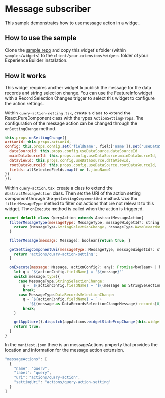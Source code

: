 # Message subscriber

This sample demonstrates how to use message action in a widget.

## How to use the sample
Clone the [sample repo](https://github.com/esri/arcgis-experience-builder-sdk-resources) and copy this widget's folder (within `samples/widgets`) to the `client/your-extensions/widgets` folder of your Experience Builder installation.

## How it works
This widget requires another widget to publish the message for the data records and string selection change. You can use the FeatureInfo widget with a Record Selection Changes trigger to select this widget to configure the action settings. 

Within `query-action-setting.tsx`, create a class to extend the React.PureComponent class with the types `ActionSettingProps`. The configuration of the message action can be changed through the `onSettingChange` method.

  ```javascript
this.props.onSettingChange({
  actionId: this.props.actionId,
  config: this.props.config.set('fieldName', field['name']).set('useDataSource',{
    dataSourceId: this.props.config.useDataSource.dataSourceId,
    mainDataSourceId: this.props.config.useDataSource.mainDataSourceId,
    dataViewId: this.props.config.useDataSource.dataViewId,
    rootDataSourceId: this.props.config.useDataSource.rootDataSourceId,
    fields: allSelectedFields.map(f => f.jimuName)
  })
});

```

Within `query-action.tsx`, create a class to extend the `AbstractMessageAction` class. Then set the URI of the action setting component through the `getSettingComponentUri` method. Use the `filterMessageType` method to filter out actions that are not relevant to this widget. The `onExecute` method is called when the action is triggered.
```javascript
export default class QueryAction extends AbstractMessageAction{
  filterMessageType(messageType: MessageType, messageWidgetId?: string): boolean{
    return [MessageType.StringSelectionChange, MessageType.DataRecordsSelectionChange].indexOf(messageType) > -1;
  }

  filterMessage(message: Message): boolean{return true; }

  getSettingComponentUri(messageType: MessageType, messageWidgetId?: string): string {
    return 'actions/query-action-setting';
  }

  onExecute(message: Message, actionConfig?: any): Promise<boolean> | boolean{
    let q = `${actionConfig.fieldName} = '${message}'`
    switch(message.type){
      case MessageType.StringSelectionChange:
        q = `${actionConfig.fieldName} = '${(message as StringSelectionChangeMessage).str}'`
        break;
      case MessageType.DataRecordsSelectionChange:
        q = `${actionConfig.fieldName} = ` +
          `'${(message as DataRecordsSelectionChangeMessage).records[0].getFieldValue(actionConfig.fieldName)}'`
        break;
    }

    getAppStore().dispatch(appActions.widgetStatePropChange(this.widgetId, 'queryString', q));
    return true;
  }
}

```

In the `manifest.json` there is an messageActions property that provides the location and information for the message action extension.
```javascript
"messageActions": [
  {
    "name": "query",
    "label": "query",
    "uri": "actions/query-action",
    "settingUri": "actions/query-action-setting"
  }
]
```
